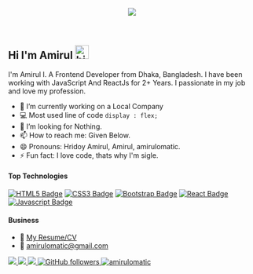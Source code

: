 

<p align="center">
<img src="https://www.godfrey.com/-/media/godfrey/insights/digital/revamping-your-website/jv-revamping-your-website-fa-p1.gif?la=en&&hasF5724A98DC1D0D11A8C83B9408CC567D2AB3621">
</p>
<br />


## Hi I'm Amirul <img src="https://user-images.githubusercontent.com/1303154/88677602-1635ba80-d120-11ea-84d8-d263ba5fc3c0.gif" width="28px" alt="hi">

I'm Amirul I. A Frontend Developer from Dhaka, Bangladesh. I have been working with JavaScript And ReactJs for 2+ Years. I passionate in my job and love my profession.



<!-- My Desc -->

- 🔭 I’m currently working on a Local Company
- :computer: Most used line of code `display : flex;`
- 🤔 I’m looking for Nothing.
- 📫 How to reach me: Given Below.
- 😄 Pronouns: Hridoy Amirul, Amirul, amirulomatic.
- ⚡ Fun fact: I love code, thats why I'm sigle.

#### Top Technologies

<!-- Technologies -->


[![HTML5 Badge](https://img.shields.io/badge/-HTML5-E34F26?style=for-the-badge&labelColor=black&logo=html5&logoColor=E34F26)](#) 
[![CSS3 Badge](https://img.shields.io/badge/-CSS3-1572B6?style=for-the-badge&labelColor=black&logo=css3&logoColor=1572B6)](#) 
[![Bootstrap Badge](https://img.shields.io/badge/-Bootstrap-7952B3?style=for-the-badge&labelColor=black&logo=css3&logoColor=7952B3)](#)
[![React Badge](https://img.shields.io/badge/-React-61DBFB?style=for-the-badge&labelColor=black&logo=react&logoColor=61DBFB)](#) 
[![Javascript Badge](https://img.shields.io/badge/-Javascript-F0DB4F?style=for-the-badge&labelColor=black&logo=javascript&logoColor=F0DB4F)](#) 


#### Business
- :paperclip: [My Resume/CV](https://amirulomatic.com/resume.pdf)
- :email: amirulomatic@gmail.com


<p align="left">
  <a href="https://facebook.com/amirulomatic" target="_blank">
    <img src="https://img.shields.io/badge/-Facebook-1877F2?style=flat&labelColor=1877F2&logo=facebook&logoColor=white&link=https://facebook.com/amirulomatic">
  </a>
  
  <a href="https://twitter.com/amirulomatic" target="_blank">
    <img src="https://img.shields.io/badge/-Twitter-1ca0f1?style=flat&labelColor=1ca0f1&logo=twitter&logoColor=white&link=https://twitter.com/amirulomatic">
  </a>
  <a href="mailto:amirulomatic@gmail.com?subject=Hello Dear Amirul! I sending this message from your Github Profile. I need to talk to you!" target="_blank">
    <img src="https://img.shields.io/badge/-Mail Me-c14438?style=flat&logo=Gmail&logoColor=white&link=mailto:amirulomatic@gmail.com">
  </a>
  <a href="https://github.com/amirulomatic" target="_blank">
    <img alt="GitHub followers" src="https://img.shields.io/github/followers/amirulomatic?label=Github&style=flat">
  </a>
  <a href="https://github.com/amirulomatic" target="_blank">
    <img src="https://komarev.com/ghpvc/?username=amirulomatic&label=Views&color=brightgreen&style=flat" alt="amirulomatic" />
  </a>
</p

